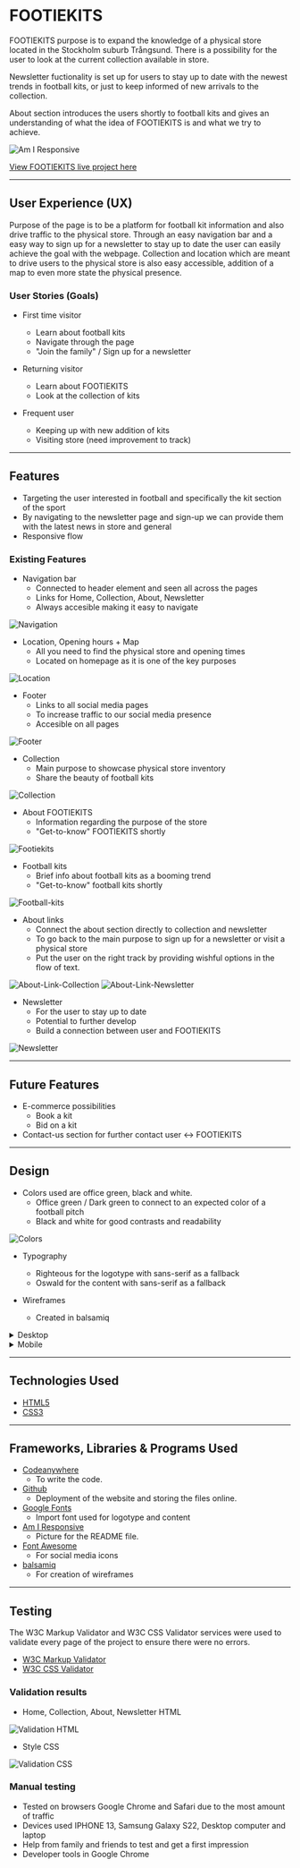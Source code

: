 # FOOTIEKITS

FOOTIEKITS purpose is to expand the knowledge of a physical store located in the Stockholm suburb Trångsund.
There is a possibility for the user to look at the current collection available in store.

Newsletter fuctionality is set up for users to stay up to date with the newest trends in football kits,
or just to keep informed of new arrivals to the collection.

About section introduces the users shortly to football kits and gives an understanding of what the idea of
FOOTIEKITS is and what we try to achieve.

![Am I Responsive](assets/pictures/footiekits-responsive.JPG)

[View FOOTIEKITS live project here](https://chrisgustafsson.github.io/footiekit-PP1/)

- - -

## User Experience (UX)

Purpose of the page is to be a platform for football kit information and also drive traffic to the physical store.
Through an easy navigation bar and a easy way to sign up for a newsletter to stay up to date the user can easily achieve the goal with the webpage.
Collection and location which are meant to drive users to the physical store is also easy accessible, addition of a map to even more state the physical presence.

### User Stories (Goals)

* First time visitor
  * Learn about football kits
  * Navigate through the page
  * "Join the family" / Sign up for a newsletter

* Returning visitor
  * Learn about FOOTIEKITS
  * Look at the collection of kits

* Frequent user
  * Keeping up with new addition of kits
  * Visiting store (need improvement to track)

- - -

## Features

* Targeting the user interested in football and specifically the kit section of the sport
* By navigating to the newsletter page and sign-up we can provide them with the latest news in store and general
* Responsive flow

### Existing Features

* Navigation bar
  * Connected to header element and seen all across the pages
  * Links for Home, Collection, About, Newsletter
  * Always accesible making it easy to navigate

![Navigation](assets/pictures/navigation.JPG)

* Location, Opening hours + Map
  * All you need to find the physical store and opening times
  * Located on homepage as it is one of the key purposes

![Location](assets/pictures/location-time.JPG)

* Footer
  * Links to all social media pages
  * To increase traffic to our social media presence
  * Accesible on all pages

![Footer](assets/pictures/footer.JPG)

* Collection
  * Main purpose to showcase physical store inventory
  * Share the beauty of football kits

![Collection](assets/pictures/collection.JPG)

* About FOOTIEKITS
  * Information regarding the purpose of the store
  * "Get-to-know" FOOTIEKITS shortly

![Footiekits](assets/pictures/about-footiekits.JPG)

* Football kits
  * Brief info about football kits as a booming trend
  * "Get-to-know" football kits shortly

![Football-kits](assets/pictures/about-football-kits.JPG)

* About links
  * Connect the about section directly to collection and newsletter
  * To go back to the main purpose to sign up for a newsletter or visit a physical store
  * Put the user on the right track by providing wishful options in the flow of text.

![About-Link-Collection](assets/pictures/about-link-collection.JPG) ![About-Link-Newsletter](assets/pictures/about-link-newsletter.JPG)

* Newsletter
  * For the user to stay up to date
  * Potential to further develop
  * Build a connection between user and FOOTIEKITS

![Newsletter](assets/pictures/newsletter-form.JPG)

- - -

## Future Features

* E-commerce possibilities
  * Book a kit
  * Bid on a kit
* Contact-us section for further contact user <-> FOOTIEKITS

- - -

## Design

* Colors used are office green, black and white.
  * Office green / Dark green to connect to an expected color of a football pitch
  * Black and white for good contrasts and readability

![Colors](assets/pictures/color-scheme.JPG)

* Typography
  * Righteous for the logotype with sans-serif as a fallback
  * Oswald for the content with sans-serif as a fallback

* Wireframes
  * Created in balsamiq

<details>
<summary>Desktop
</summary>

![Desktop - Home](assets/)

![Desktop - Collection](assets/)

![Desktop - About](assets/)

</details>

<details>
<summary>Mobile
</summary>

![Mobile - Home](assets/)

![Mobile - Collection](assets/)

![Mobile - About](assets/)

</details>

- - -

## Technologies Used

* [HTML5](https://en.wikipedia.org/wiki/HTML5)
* [CSS3](https://en.wikipedia.org/wiki/CSS)

- - -

## Frameworks, Libraries & Programs Used

* [Codeanywhere](https://codeanywhere.com/)
  * To write the code.
* [Github](https://github.com/)
  * Deployment of the website and storing the files online.
* [Google Fonts](https://fonts.google.com/)
  * Import font used for logotype and content
* [Am I Responsive](https://ui.dev/amiresponsive)
  * Picture for the README file.
* [Font Awesome](https://fontawesome.com/)
  * For social media icons
* [balsamiq](https://balsamiq.com/)
  * For creation of wireframes

- - -

## Testing

The W3C Markup Validator and W3C CSS Validator services were used to validate every page of the project to ensure there were no errors.

* [W3C Markup Validator](https://validator.w3.org/)
* [W3C CSS Validator](https://jigsaw.w3.org/css-validator/)

### Validation results

* Home, Collection, About, Newsletter HTML
  
![Validation HTML](assets/pictures/html-validation.JPG)

* Style CSS

![Validation CSS](assets/pictures/css-validation.jpg)

### Manual testing

* Tested on browsers Google Chrome and Safari due to the most amount of traffic
* Devices used IPHONE 13, Samsung Galaxy S22, Desktop computer and laptop
* Help from family and friends to test and get a first impression
* Developer tools in Google Chrome
